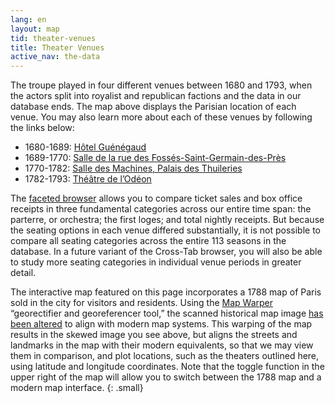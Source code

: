 ```yaml
---
lang: en
layout: map
tid: theater-venues
title: Theater Venues
active_nav: the-data
---
```

The troupe played in four different venues between 1680 and 1793, when the actors split into royalist and republican factions and the data in our database ends. The map above displays the Parisian location of each venue. You may also learn more about each of these venues by following the links below:

* 1680-1689: [H&ocirc;tel Gu&eacute;n&eacute;gaud](/en/the-data/theater-venues/hotel-guenegaud)
* 1689-1770: [Salle de la rue des Foss&eacute;s-Saint-Germain-des-Pr&egrave;s](/en/the-data/theater-venues/salle-de-la-rue-des-fosses-saint-germain-des-pres)
* 1770-1782: [Salle des Machines, Palais des Thuileries](/en/the-data/theater-venues/salle-des-machines-palais-des-tuileries)
* 1782-1793: [Th&eacute;&acirc;tre de l&rsquo;Od&eacute;on](/en/the-data/theater-venues/theatre-de-l-odeon)

The [faceted browser](/en/the-data/faceted-browser) allows you to compare ticket sales and box office receipts in three fundamental categories across our entire time span: the parterre, or orchestra; the first loges; and total nightly receipts. But because the seating options in each venue differed substantially, it is not possible to compare all seating categories across the entire 113 seasons in the database. In a future variant of the Cross-Tab browser, you will also be able to study more seating categories in individual venue periods in greater detail.

The interactive map featured on this page incorporates a 1788 map of Paris sold in the city for visitors and residents. Using the [Map Warper](http://mapwarper.net) &ldquo;georectifier and georeferencer tool,&rdquo; the scanned historical map image [has been altered](https://github.com/hofstra/itinerary/blob/master/docs/write-up.md) to align with modern map systems. This warping of the map results in the skewed image you see above, but aligns the streets and landmarks in the map with their modern equivalents, so that we may view them in comparison, and plot locations, such as the theaters outlined here, using latitude and longitude coordinates. Note that the toggle function in the upper right of the map will allow you to switch between the 1788 map and a modern map interface.
{: .small}